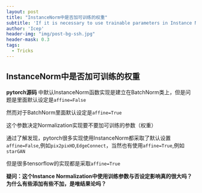 ```yaml
---
layout: post
title: "InstanceNorm中是否加可训练的权重"
subtitle: 'If it is necessary to use trainable parameters in Instance Normalization'
author: 'Icep'
header-img: "img/post-bg-ssh.jpg"
header-mask: 0.3
tags:
  - Tricks
---
```


## InstanceNorm中是否加可训练的权重

**pytorch源码** 中默认InstanceNorm函数实现是建立在BatchNorm类上，但是问题是里面默认设定是`affine=False`

然而对于BatchNorm里面默认设定是`affine=True`

这个参数决定Normalization实现要不要加可训练的参数（权重）

通过了解发现，pytorch很多实现使用InstanceNorm都采取了默认设置`affine=False`,例如`pix2pixHD`,`EdgeConnect`，当然也有使用`affine=True`,例如`starGAN`

但是很多tensorflow的实现都是采取`affine=True`

**疑问：这个Instance Normalization中使用训练参数与否设定影响真的很大吗？为什么有些添加有些不加，是唯结果论吗？**
